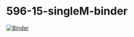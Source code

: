 # 596-15-singleM-binder
[![Binder](https://mybinder.org/badge_logo.svg)](https://mybinder.org/v2/gh/elinneb/596-15_singleM/HEAD)
